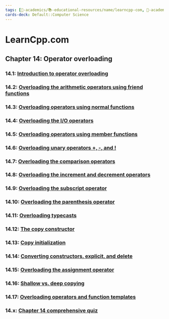 ```yaml
---
tags: [🔴-academics/📚-educational-resources/name/learncpp-com, 🔴-academics/📚-educational-resources/discipline/computer-science/programming-language/cpp, study-note] 
cards-deck: Default::Computer Science
---
```


# LearnCpp.com

## Chapter 14꞉ Operator overloading

### 14.1: [Introduction to operator overloading](https://www.learncpp.com/cpp-tutorial/introduction-to-operator-overloading/)

### 14.2: [Overloading the arithmetic operators using friend functions](https://www.learncpp.com/cpp-tutorial/overloading-the-arithmetic-operators-using-friend-functions/)

### 14.3: [Overloading operators using normal functions](https://www.learncpp.com/cpp-tutorial/overloading-operators-using-normal-functions/)

### 14.4: [Overloading the I/O operators](https://www.learncpp.com/cpp-tutorial/overloading-the-io-operators/)

### 14.5: [Overloading operators using member functions](https://www.learncpp.com/cpp-tutorial/overloading-operators-using-member-functions/)

### 14.6: [Overloading unary operators +, -, and !](https://www.learncpp.com/cpp-tutorial/overloading-unary-operators/)

### 14.7: [Overloading the comparison operators](https://www.learncpp.com/cpp-tutorial/overloading-the-comparison-operators/)

### 14.8: [Overloading the increment and decrement operators](https://www.learncpp.com/cpp-tutorial/overloading-the-increment-and-decrement-operators/)

### 14.9: [Overloading the subscript operator](https://www.learncpp.com/cpp-tutorial/overloading-the-subscript-operator/)

### 14.10: [Overloading the parenthesis operator](https://www.learncpp.com/cpp-tutorial/overloading-the-parenthesis-operator/)

### 14.11: [Overloading typecasts](https://www.learncpp.com/cpp-tutorial/overloading-typecasts/)

### 14.12: [The copy constructor](https://www.learncpp.com/cpp-tutorial/the-copy-constructor/)

### 14.13: [Copy initialization](https://www.learncpp.com/cpp-tutorial/copy-initialization/)

### 14.14: [Converting constructors, explicit, and delete](https://www.learncpp.com/cpp-tutorial/converting-constructors-explicit-and-delete/)

### 14.15: [Overloading the assignment operator](https://www.learncpp.com/cpp-tutorial/overloading-the-assignment-operator/)

### 14.16: [Shallow vs. deep copying](https://www.learncpp.com/cpp-tutorial/shallow-vs-deep-copying/)

### 14.17: [Overloading operators and function templates](https://www.learncpp.com/cpp-tutorial/overloading-operators-and-function-templates/)

### 14.x: [Chapter 14 comprehensive quiz](https://www.learncpp.com/cpp-tutorial/chapter-14-comprehensive-quiz/)
